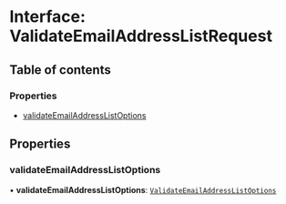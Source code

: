 # Interface: ValidateEmailAddressListRequest

## Table of contents

### Properties

- [validateEmailAddressListOptions](ValidateEmailAddressListRequest.md#validateemailaddresslistoptions)

## Properties

### <a id="validateemailaddresslistoptions" name="validateemailaddresslistoptions"></a> validateEmailAddressListOptions

• **validateEmailAddressListOptions**: [`ValidateEmailAddressListOptions`](ValidateEmailAddressListOptions.md)
